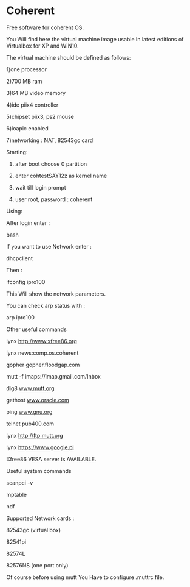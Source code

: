 # Coherent
Free software for coherent OS. 

You Will find here the virtual machine image usable 
In latest editions of Virtualbox for XP and 
WIN10. 

The virtual machine should be defined as follows:

1)one processor

2)700 MB ram

3)64 MB video memory

4)ide piix4 controller

5)chipset piix3, ps2 mouse

6)ioapic enabled

7)networking : NAT, 82543gc card
 
Starting:

1) after boot choose 0 partition

2) enter cohtestSAY12z as kernel name

3) wait till login prompt

4) user root, password : coherent

Using:

After login enter :

  bash

If you want to use Network enter : 

  dhcpclient

Then : 

  ifconfig ipro100

This Will show the network parameters. 

You can check arp status with :

  arp ipro100

Other useful commands

  lynx http://www.xfree86.org 

  lynx news:comp.os.coherent 

  gopher gopher.floodgap.com 

  mutt -f imaps://imap.gmail.com/Inbox 

  dig8 www.mutt.org 

  gethost www.oracle.com 

  ping www.gnu.org 

  telnet pub400.com 

  lynx http://ftp.mutt.org 

  lynx https://www.google.pl 

Xfree86 VESA server is AVAILABLE. 

Useful system commands

  scanpci -v 

  mptable  

  ndf 
  

Supported Network cards :

  82543gc (virtual box) 

  82541pi 

  82574L 

  82576NS (one port only) 
 


Of course before using mutt You Have to configure
.muttrc file. 

